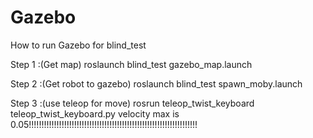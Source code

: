 # Gazebo

How to run Gazebo for blind_test

Step 1 :(Get map)
  roslaunch blind_test gazebo_map.launch
  
Step 2 :(Get robot to gazebo)
  roslaunch blind_test spawn_moby.launch
  
Step 3 :(use teleop for move)
  rosrun teleop_twist_keyboard teleop_twist_keyboard.py
velocity max is 0.05!!!!!!!!!!!!!!!!!!!!!!!!!!!!!!!!!!!!!!!!!!!!!!!!!!!!!!!!!!!!!!!!!!!
